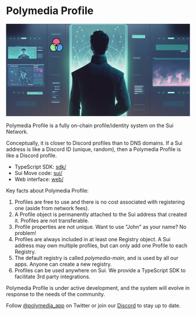 # Polymedia Profile

![Polymedia Profile](./web/src/img/open_graph.webp)

Polymedia Profile is a fully on-chain profile/identity system on the Sui Network.

Conceptually, it is closer to Discord profiles than to DNS domains. If a Sui address is like a Discord ID (unique, random), then a Polymedia Profile is like a Discord profile.

- TypeScript SDK: [sdk/](sdk/)
- Sui Move code: [sui/](sui/)
- Web interface: [web/](web/)

Key facts about Polymedia Profile:
1. Profiles are free to use and there is no cost associated with registering one (aside from network fees).
2. A Profile object is permanently attached to the Sui address that created it. Profiles are not transferable.
3. Profile properties are not unique. Want to use "John" as your name? No problem!
4. Profiles are always included in at least one Registry object. A Sui address may own multiple profiles, but can only add one Profile to each Registry.
5. The default registry is called _polymedia-main_, and is used by all our apps. Anyone can create a new registry.
6. Profiles can be used anywhere on Sui. We provide a TypeScript SDK to facilitate 3rd party integrations.

Polymedia Profile is under active development, and the system will evolve in response to the needs of the community.

Follow [@polymedia_app](https://twitter.com/intent/follow?screen_name=polymedia_app) on Twitter or join our [Discord](https://discord.gg/3ZaE69Eq78) to stay up to date.
